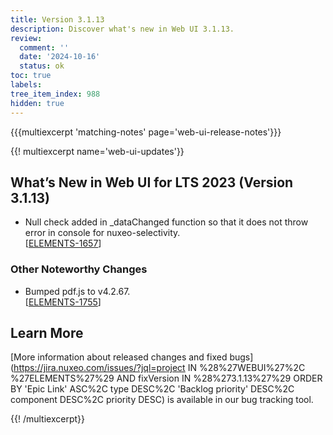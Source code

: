 ```yaml
---
title: Version 3.1.13
description: Discover what's new in Web UI 3.1.13.
review:
  comment: ''
  date: '2024-10-16'
  status: ok
toc: true
labels:
tree_item_index: 988
hidden: true
---
```


{{{multiexcerpt 'matching-notes' page='web-ui-release-notes'}}}

{{! multiexcerpt name='web-ui-updates'}}

## What’s New in Web UI for LTS 2023 (Version 3.1.13)

- Null check added in _dataChanged function so that it does not throw error in console for nuxeo-selectivity.<br/>[[ELEMENTS-1657](https://jira.nuxeo.com/browse/ELEMENTS-1657)]


### Other Noteworthy Changes

- Bumped pdf.js to v4.2.67.<br/>[[ELEMENTS-1755](https://jira.nuxeo.com/browse/ELEMENTS-1755)]

## Learn More

[More information about released changes and fixed bugs](https://jira.nuxeo.com/issues/?jql=project IN %28%27WEBUI%27%2C %27ELEMENTS%27%29 AND fixVersion IN %28%273.1.13%27%29 ORDER BY 'Epic Link' ASC%2C type DESC%2C 'Backlog priority' DESC%2C component DESC%2C priority DESC) is available in our bug tracking tool.

{{! /multiexcerpt}}
